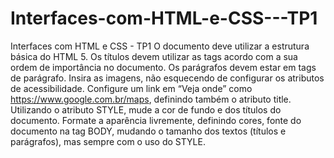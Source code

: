 # Interfaces-com-HTML-e-CSS---TP1
Interfaces com HTML e CSS - TP1
O documento deve utilizar a estrutura básica do HTML 5.
Os títulos devem utilizar as tags acordo com a sua ordem de importância no documento.
Os parágrafos devem estar em tags de parágrafo.
Insira as imagens, não esquecendo de configurar os atributos de acessibilidade.
Configure um link em “Veja onde” como https://www.google.com.br/maps, definindo também o atributo title.
Utilizando o atributo STYLE, mude a cor de fundo e dos títulos do documento. Formate a aparência livremente, definindo cores, fonte do documento na tag BODY, mudando o tamanho dos textos (títulos e parágrafos), mas sempre com o uso do STYLE.
